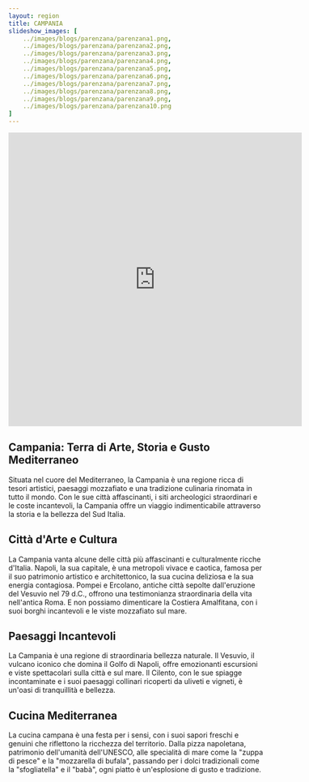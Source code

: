 ```yaml
---
layout: region
title: CAMPANIA
slideshow_images: [
    ../images/blogs/parenzana/parenzana1.png,
    ../images/blogs/parenzana/parenzana2.png,
    ../images/blogs/parenzana/parenzana3.png,
    ../images/blogs/parenzana/parenzana4.png,
    ../images/blogs/parenzana/parenzana5.png,
    ../images/blogs/parenzana/parenzana6.png,
    ../images/blogs/parenzana/parenzana7.png,
    ../images/blogs/parenzana/parenzana8.png,
    ../images/blogs/parenzana/parenzana9.png,
    ../images/blogs/parenzana/parenzana10.png
]
---
```


<div class="maps-container">
    <iframe src="https://www.komoot.com/it-it/collection/2622662/embed" width="580" height="580" frameborder="0" scrolling="no"></iframe>
</div>

## Campania: Terra di Arte, Storia e Gusto Mediterraneo

Situata nel cuore del Mediterraneo, la Campania è una regione ricca di tesori artistici, paesaggi mozzafiato e una tradizione culinaria rinomata in tutto il mondo. Con le sue città affascinanti, i siti archeologici straordinari e le coste incantevoli, la Campania offre un viaggio indimenticabile attraverso la storia e la bellezza del Sud Italia.

## Città d'Arte e Cultura

La Campania vanta alcune delle città più affascinanti e culturalmente ricche d'Italia. Napoli, la sua capitale, è una metropoli vivace e caotica, famosa per il suo patrimonio artistico e architettonico, la sua cucina deliziosa e la sua energia contagiosa. Pompei e Ercolano, antiche città sepolte dall'eruzione del Vesuvio nel 79 d.C., offrono una testimonianza straordinaria della vita nell'antica Roma. E non possiamo dimenticare la Costiera Amalfitana, con i suoi borghi incantevoli e le viste mozzafiato sul mare.

## Paesaggi Incantevoli

La Campania è una regione di straordinaria bellezza naturale. Il Vesuvio, il vulcano iconico che domina il Golfo di Napoli, offre emozionanti escursioni e viste spettacolari sulla città e sul mare. Il Cilento, con le sue spiagge incontaminate e i suoi paesaggi collinari ricoperti da uliveti e vigneti, è un'oasi di tranquillità e bellezza.

## Cucina Mediterranea

La cucina campana è una festa per i sensi, con i suoi sapori freschi e genuini che riflettono la ricchezza del territorio. Dalla pizza napoletana, patrimonio dell'umanità dell'UNESCO, alle specialità di mare come la "zuppa di pesce" e la "mozzarella di bufala", passando per i dolci tradizionali come la "sfogliatella" e il "babà", ogni piatto è un'esplosione di gusto e tradizione.
